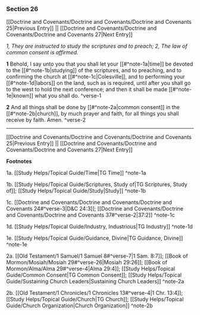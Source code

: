 ### Section 26

[[Doctrine and Covenants/Doctrine and Covenants/Doctrine and Covenants 25|Previous Entry]]  ||  [[Doctrine and Covenants/Doctrine and Covenants/Doctrine and Covenants 27|Next Entry]]

*1, They are instructed to study the scriptures and to preach; 2, The law of common consent is affirmed.*

**1**  Behold, I say unto you that you shall let your [[#^note-1a|time]] be devoted to the [[#^note-1b|studying]] of the scriptures, and to preaching, and to confirming the church at [[#^note-1c|Colesville]], and to performing your [[#^note-1d|labors]] on the land, such as is required, until after you shall go to the west to hold the next conference; and then it shall be made [[#^note-1e|known]] what you shall do. ^verse-1

**2**  And all things shall be done by [[#^note-2a|common consent]] in the [[#^note-2b|church]], by much prayer and faith, for all things you shall receive by faith. Amen. ^verse-2


---
[[Doctrine and Covenants/Doctrine and Covenants/Doctrine and Covenants 25|Previous Entry]]  ||  [[Doctrine and Covenants/Doctrine and Covenants/Doctrine and Covenants 27|Next Entry]]


**Footnotes**


1a. [[Study Helps/Topical Guide/Time|TG Time]] ^note-1a

1b. [[Study Helps/Topical Guide/Scriptures, Study of|TG Scriptures, Study of]]; [[Study Helps/Topical Guide/Study|Study]] ^note-1b

1c. [[Doctrine and Covenants/Doctrine and Covenants/Doctrine and Covenants 24#^verse-3|D&C 24:3]]; [[Doctrine and Covenants/Doctrine and Covenants/Doctrine and Covenants 37#^verse-2|37:2]] ^note-1c

1d. [[Study Helps/Topical Guide/Industry, Industrious|TG Industry]] ^note-1d

1e. [[Study Helps/Topical Guide/Guidance, Divine|TG Guidance, Divine]] ^note-1e

2a. [[Old Testament/1 Samuel/1 Samuel 8#^verse-7|1 Sam. 8:7]]; [[Book of Mormon/Mosiah/Mosiah 29#^verse-26|Mosiah 29:26]]; [[Book of Mormon/Alma/Alma 29#^verse-4|Alma 29:4]]; [[Study Helps/Topical Guide/Common Consent|TG Common Consent]]; [[Study Helps/Topical Guide/Sustaining Church Leaders|Sustaining Church Leaders]] ^note-2a

2b. [[Old Testament/1 Chronicles/1 Chronicles 13#^verse-4|1 Chr. 13:4]]; [[Study Helps/Topical Guide/Church|TG Church]]; [[Study Helps/Topical Guide/Church Organization|Church Organization]] ^note-2b